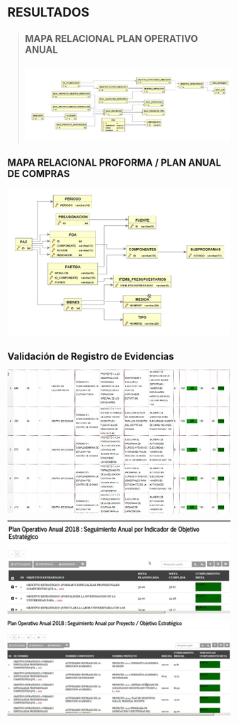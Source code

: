 # RESULTADOS

> ## MAPA RELACIONAL PLAN OPERATIVO ANUAL
>
> ## ![](<.gitbook/assets/POA 2.jpg>)

## MAPA RELACIONAL PROFORMA / PLAN ANUAL DE COMPRAS

![](<.gitbook/assets/MAPA PAC2.jpg>)

## Validación de Registro de Evidencias

![](.gitbook/assets/r3.jpg)

![](.gitbook/assets/d7.jpg)

![](.gitbook/assets/d9.jpg)
